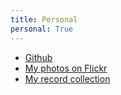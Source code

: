 ```yaml
---
title: Personal 
personal: True
---
```


* [Github](https://github.com/bjpop)
* [My photos on Flickr](https://www.flickr.com/photos/scrambles)
* [My record collection](http://www.discogs.com/user/bjpop/collection?page=1&limit=250&sort=artist&sort_order=asc&layout=big)
